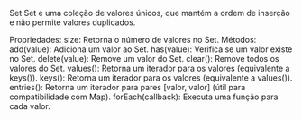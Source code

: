 Set
Set é uma coleção de valores únicos, que mantém a ordem de inserção e não permite valores duplicados.

Propriedades:
size: Retorna o número de valores no Set.
Métodos:
add(value): Adiciona um valor ao Set.
has(value): Verifica se um valor existe no Set.
delete(value): Remove um valor do Set.
clear(): Remove todos os valores do Set.
values(): Retorna um iterador para os valores (equivalente a keys()).
keys(): Retorna um iterador para os valores (equivalente a values()).
entries(): Retorna um iterador para pares [valor, valor] (útil para compatibilidade com Map).
forEach(callback): Executa uma função para cada valor.